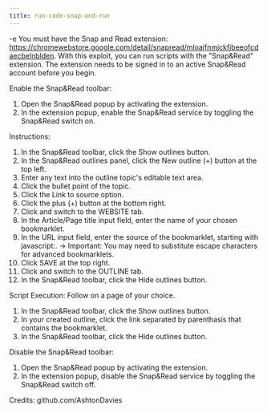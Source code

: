 ```yaml
---
title: run-code-snap-and-run
---
```


-e 
You must have the Snap and Read extension: https://chromewebstore.google.com/detail/snapread/mloajfnmjckfjbeeofcdaecbelnblden.
With this exploit, you can run scripts with the "Snap&Read" extension.
The extension needs to be signed in to an active Snap&Read account before you begin.

Enable the Snap&Read toolbar:
1. Open the Snap&Read popup by activating the extension.
2. In the extension popup, enable the Snap&Read service by toggling the Snap&Read switch on.

Instructions:
1. In the Snap&Read toolbar, click the Show outlines button.
2. In the Snap&Read outlines panel, click the New outline (+) button at the top left.
3. Enter any text into the outline topic's editable text area.
4. Click the bullet point of the topic.
5. Click the Link to source  option.
6. Click the plus (+) button at the bottom right.
7. Click and switch to the WEBSITE tab.
8. In the Article/Page title input field, enter the name of your chosen bookmarklet.
9. In the URL input field, enter the source of the bookmarklet, starting with javascript:.
-> Important: You may need to substitute escape characters for advanced bookmarklets.
10. Click SAVE at the top right.
11. Click and switch to the OUTLINE tab.
12. In the Snap&Read toolbar, click the Hide outlines button.

Script Execution: Follow on a page of your choice.
1. In the Snap&Read toolbar, click the Show outlines button.
2. In your created outline, click the link separated by parenthasis that contains the bookmarklet.
3. In the Snap&Read toolbar, click the Hide outlines button.

Disable the Snap&Read toolbar:
1. Open the Snap&Read popup by activating the extension.
2. In the extension popup, disable the Snap&Read service by toggling the Snap&Read switch off.

Credits:
github.com/AshtonDavies
